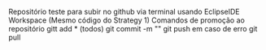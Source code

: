 Repositório teste para subir no github via terminal usando EclipseIDE Workspace (Mesmo código do Strategy 1)
Comandos de promoção ao repositório
gitt add * (todos)
git commit -m ""
git push
em caso de erro git pull
